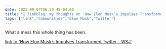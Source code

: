 ---date: 2023-09-07T06:59:48-04:00title: "🔗 linkblog: my thoughts on 'How Elon Musk’s Impulses Transformed Twitter - WSJ'"tags: ["link","Communities","Elon Musk","Twitter"]---What a mess this whole thing has been.   [link to 'How Elon Musk’s Impulses Transformed Twitter - WSJ'](https://www.wsj.com/tech/elon-musk-twitter-x-transform-9627a8d5)